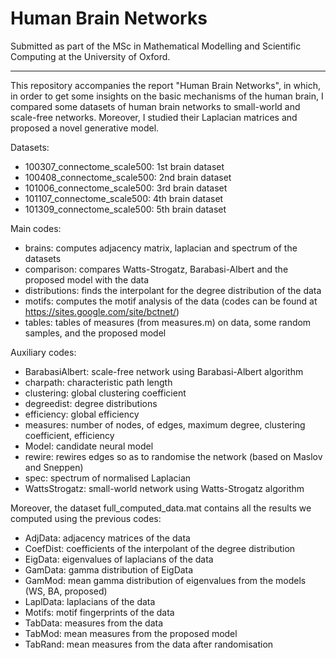 # Human Brain Networks

Submitted as part of the MSc in Mathematical Modelling and Scientific Computing at the University of Oxford.

--------------------------

This repository accompanies the report "Human Brain Networks", in which, in order to get some insights on the basic mechanisms of the human brain, I compared some datasets of human brain networks to small-world and scale-free networks. Moreover, I studied their Laplacian matrices and proposed a novel generative model.

Datasets:
- 100307_connectome_scale500: 1st brain dataset
- 100408_connectome_scale500: 2nd brain dataset
- 101006_connectome_scale500: 3rd brain dataset
- 101107_connectome_scale500: 4th brain dataset
- 101309_connectome_scale500: 5th brain dataset

Main codes:
- brains: computes adjacency matrix, laplacian and spectrum of the datasets
- comparison: compares Watts-Strogatz, Barabasi-Albert and the proposed model with the data
- distributions: finds the interpolant for the degree distribution of the data
- motifs: computes the motif analysis of the data (codes can be found at https://sites.google.com/site/bctnet/)
- tables: tables of measures (from measures.m) on data, some random samples, and the proposed model

Auxiliary codes:
- BarabasiAlbert: scale-free network using Barabasi-Albert algorithm
- charpath: characteristic path length
- clustering: global clustering coefficient
- degreedist: degree distributions
- efficiency: global efficiency
- measures: number of  nodes, of edges, maximum degree, clustering coefficient, efficiency
- Model: candidate neural model
- rewire: rewires edges so as to randomise the network (based on Maslov and Sneppen)
- spec: spectrum of normalised Laplacian
- WattsStrogatz: small-world network using Watts-Strogatz algorithm

Moreover, the dataset full_computed_data.mat contains all the results we computed using the previous codes:
- AdjData: adjacency matrices of the data
- CoefDist: coefficients of the interpolant of the degree distribution
- EigData: eigenvalues of laplacians of the data
- GamData: gamma distribution of EigData
- GamMod: mean gamma distribution of eigenvalues from the models (WS, BA, proposed)
- LaplData: laplacians of the data
- Motifs: motif fingerprints of the data
- TabData: measures from the data
- TabMod: mean measures from the proposed model
- TabRand: mean measures from the data after randomisation
